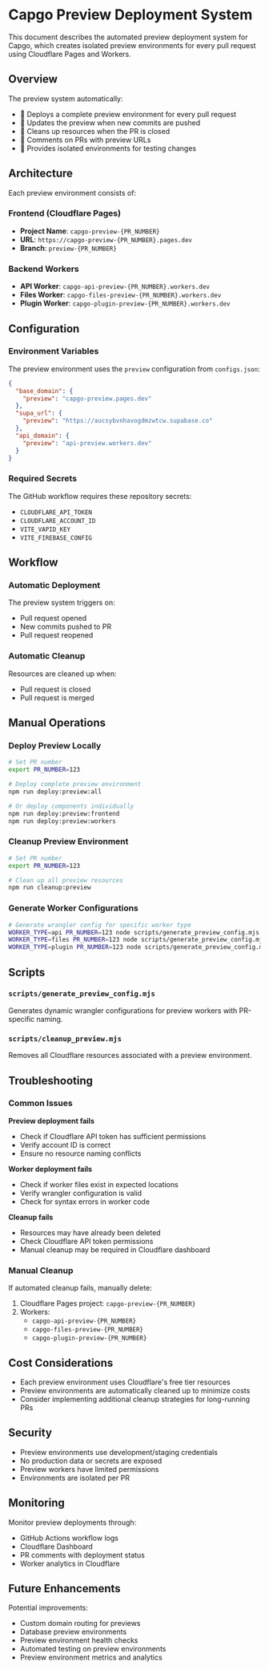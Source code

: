 # Capgo Preview Deployment System

This document describes the automated preview deployment system for Capgo, which creates isolated preview environments for every pull request using Cloudflare Pages and Workers.

## Overview

The preview system automatically:
- 🚀 Deploys a complete preview environment for every pull request
- 🔄 Updates the preview when new commits are pushed
- 🧹 Cleans up resources when the PR is closed
- 💬 Comments on PRs with preview URLs
- 🔗 Provides isolated environments for testing changes

## Architecture

Each preview environment consists of:

### Frontend (Cloudflare Pages)
- **Project Name**: `capgo-preview-{PR_NUMBER}`
- **URL**: `https://capgo-preview-{PR_NUMBER}.pages.dev`
- **Branch**: `preview-{PR_NUMBER}`

### Backend Workers
- **API Worker**: `capgo-api-preview-{PR_NUMBER}.workers.dev`
- **Files Worker**: `capgo-files-preview-{PR_NUMBER}.workers.dev`  
- **Plugin Worker**: `capgo-plugin-preview-{PR_NUMBER}.workers.dev`

## Configuration

### Environment Variables
The preview environment uses the `preview` configuration from `configs.json`:

```json
{
  "base_domain": {
    "preview": "capgo-preview.pages.dev"
  },
  "supa_url": {
    "preview": "https://aucsybvnhavogdmzwtcw.supabase.co"
  },
  "api_domain": {
    "preview": "api-preview.workers.dev"
  }
}
```

### Required Secrets
The GitHub workflow requires these repository secrets:
- `CLOUDFLARE_API_TOKEN`
- `CLOUDFLARE_ACCOUNT_ID`
- `VITE_VAPID_KEY`
- `VITE_FIREBASE_CONFIG`

## Workflow

### Automatic Deployment
The preview system triggers on:
- Pull request opened
- New commits pushed to PR
- Pull request reopened

### Automatic Cleanup  
Resources are cleaned up when:
- Pull request is closed
- Pull request is merged

## Manual Operations

### Deploy Preview Locally
```bash
# Set PR number
export PR_NUMBER=123

# Deploy complete preview environment
npm run deploy:preview:all

# Or deploy components individually
npm run deploy:preview:frontend
npm run deploy:preview:workers
```

### Cleanup Preview Environment
```bash
# Set PR number
export PR_NUMBER=123

# Clean up all preview resources
npm run cleanup:preview
```

### Generate Worker Configurations
```bash
# Generate wrangler config for specific worker type
WORKER_TYPE=api PR_NUMBER=123 node scripts/generate_preview_config.mjs
WORKER_TYPE=files PR_NUMBER=123 node scripts/generate_preview_config.mjs
WORKER_TYPE=plugin PR_NUMBER=123 node scripts/generate_preview_config.mjs
```

## Scripts

### `scripts/generate_preview_config.mjs`
Generates dynamic wrangler configurations for preview workers with PR-specific naming.

### `scripts/cleanup_preview.mjs`
Removes all Cloudflare resources associated with a preview environment.

## Troubleshooting

### Common Issues

**Preview deployment fails**
- Check if Cloudflare API token has sufficient permissions
- Verify account ID is correct
- Ensure no resource naming conflicts

**Worker deployment fails**
- Check if worker files exist in expected locations
- Verify wrangler configuration is valid
- Check for syntax errors in worker code

**Cleanup fails**
- Resources may have already been deleted
- Check Cloudflare API token permissions
- Manual cleanup may be required in Cloudflare dashboard

### Manual Cleanup
If automated cleanup fails, manually delete:
1. Cloudflare Pages project: `capgo-preview-{PR_NUMBER}`
2. Workers:
   - `capgo-api-preview-{PR_NUMBER}`
   - `capgo-files-preview-{PR_NUMBER}`
   - `capgo-plugin-preview-{PR_NUMBER}`

## Cost Considerations

- Each preview environment uses Cloudflare's free tier resources
- Preview environments are automatically cleaned up to minimize costs
- Consider implementing additional cleanup strategies for long-running PRs

## Security

- Preview environments use development/staging credentials
- No production data or secrets are exposed
- Preview workers have limited permissions
- Environments are isolated per PR

## Monitoring

Monitor preview deployments through:
- GitHub Actions workflow logs
- Cloudflare Dashboard
- PR comments with deployment status
- Worker analytics in Cloudflare

## Future Enhancements

Potential improvements:
- Custom domain routing for previews
- Database preview environments
- Preview environment health checks
- Automated testing on preview environments
- Preview environment metrics and analytics
